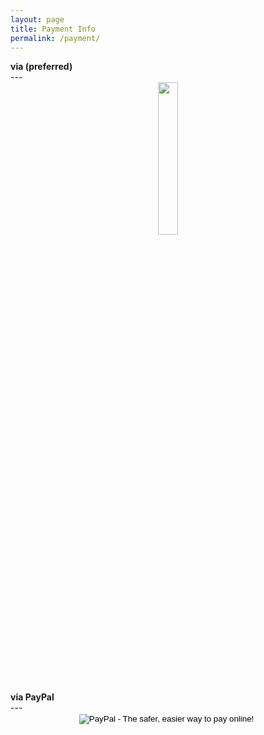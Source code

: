 ```yaml
---
layout: page
title: Payment Info
permalink: /payment/
---
```


<div class="manual manual-title">
  <strong>via <i class="fa fa-btc" aria-hidden="true"></i> (preferred)</strong>
</div>
---
<center> <a href="/index.html"><div class="site-title">  <img src="http://simsi.es/img/simmonsBitcoin.png" width = "25%" alt="" /> </div></a></center>

<div class="manual-post">
  <div class="manual manual-title">
  <strong>via PayPal</strong>
  </div>
</div>
---
<br>
<center>
<form action="https://www.paypal.com/cgi-bin/webscr" method="post" target="_top">
<input type="hidden" name="cmd" value="_s-xclick">
<input type="hidden" name="hosted_button_id" value="P8KW7H39H7P6G">
<input type="image" src="https://www.paypalobjects.com/en_US/i/btn/btn_donateCC_LG.gif" border="0" name="submit" alt="PayPal - The safer, easier way to pay online!">
<img alt="" border="0" src="https://www.paypalobjects.com/en_US/i/scr/pixel.gif" width="1" height="1">
</form>
</center>
